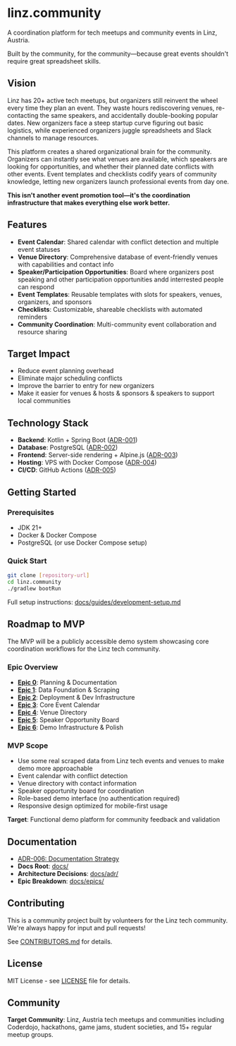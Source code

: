 # linz.community

A coordination platform for tech meetups and community events in Linz, Austria. 

Built by the community, for the community—because great events shouldn't require great spreadsheet skills.

## Vision

Linz has 20+ active tech meetups, but organizers still reinvent the wheel every time they plan an event. They waste hours rediscovering venues, re-contacting the same speakers, and accidentally double-booking popular dates. New organizers face a steep startup curve figuring out basic logistics, while experienced organizers juggle spreadsheets and Slack channels to manage resources.

This platform creates a shared organizational brain for the community. Organizers can instantly see what venues are available, which speakers are looking for opportunities, and whether their planned date conflicts with other events. Event templates and checklists codify years of community knowledge, letting new organizers launch professional events from day one.

**This isn't another event promotion tool—it's the coordination infrastructure that makes everything else work better.**

## Features

- **Event Calendar**: Shared calendar with conflict detection and multiple event statuses
- **Venue Directory**: Comprehensive database of event-friendly venues with capabilities and contact info
- **Speaker/Participation Opportunities**: Board where organizers post speaking and other participation opportunities andd interrested people can respond
- **Event Templates**: Reusable templates with slots for speakers, venues, organizers, and sponsors
- **Checklists**: Customizable, shareable checklists with automated reminders
- **Community Coordination**: Multi-community event collaboration and resource sharing

## Target Impact

- Reduce event planning overhead
- Eliminate major scheduling conflicts
- Improve the barrier to entry for new organizers
- Make it easier for venues & hosts & sponsors & speakers to support local communities

## Technology Stack

- **Backend**: Kotlin + Spring Boot ([ADR-001](docs/adr/adr001-backend-technology.md))
- **Database**: PostgreSQL ([ADR-002](docs/adr/adr002-database-technology.md))
- **Frontend**: Server-side rendering + Alpine.js ([ADR-003](docs/adr/adr003-frontend-approach.md))
- **Hosting**: VPS with Docker Compose ([ADR-004](docs/adr/adr004-hosting-deployment.md))
- **CI/CD**: GitHub Actions ([ADR-005](docs/adr/adr005-cicd-code-hosting.md))

## Getting Started

### Prerequisites
- JDK 21+
- Docker & Docker Compose
- PostgreSQL (or use Docker Compose setup)

### Quick Start
```bash
git clone [repository-url]
cd linz.community
./gradlew bootRun
```

Full setup instructions: [docs/guides/development-setup.md](docs/guides/development-setup.md)

## Roadmap to MVP

The MVP will be a publicly accessible demo system showcasing core coordination workflows for the Linz tech community.

### Epic Overview
- **[Epic 0](docs/epics/epic0-planning-documentation.md)**: Planning & Documentation  
- **[Epic 1](docs/epics/epic1-data-foundation-scraping.md)**: Data Foundation & Scraping
- **[Epic 2](docs/epics/epic2-deployment-infrastructure.md)**: Deployment & Dev Infrastructure  
- **[Epic 3](docs/epics/epic3-core-event-calendar.md)**: Core Event Calendar
- **[Epic 4](docs/epics/epic4-venue-directory.md)**: Venue Directory
- **[Epic 5](docs/epics/epic5-speaker-opportunity-board.md)**: Speaker Opportunity Board
- **[Epic 6](docs/epics/epic6-demo-infrastructure-polish.md)**: Demo Infrastructure & Polish

### MVP Scope
- Use some real scraped data from Linz tech events and venues to make demo more approachable
- Event calendar with conflict detection
- Venue directory with contact information
- Speaker opportunity board for coordination
- Role-based demo interface (no authentication required)
- Responsive design optimized for mobile-first usage

**Target**: Functional demo platform for community feedback and validation

## Documentation

- [ADR-006: Documentation Strategy](docs/adr/adr006-documentation-strategy.md)
- **Docs Root**: [docs/](docs/)
- **Architecture Decisions**: [docs/adr/](docs/adr/)
- **Epic Breakdown**: [docs/epics/](docs/epics/)

## Contributing

This is a community project built by volunteers for the Linz tech community. We're always happy for input and pull requests!

See [CONTRIBUTORS.md](CONTRIBUTORS.md) for details.

## License

MIT License - see [LICENSE](LICENSE) file for details.

## Community

**Target Community**: Linz, Austria tech meetups and communities including Coderdojo, hackathons, game jams, student societies, and 15+ regular meetup groups.
